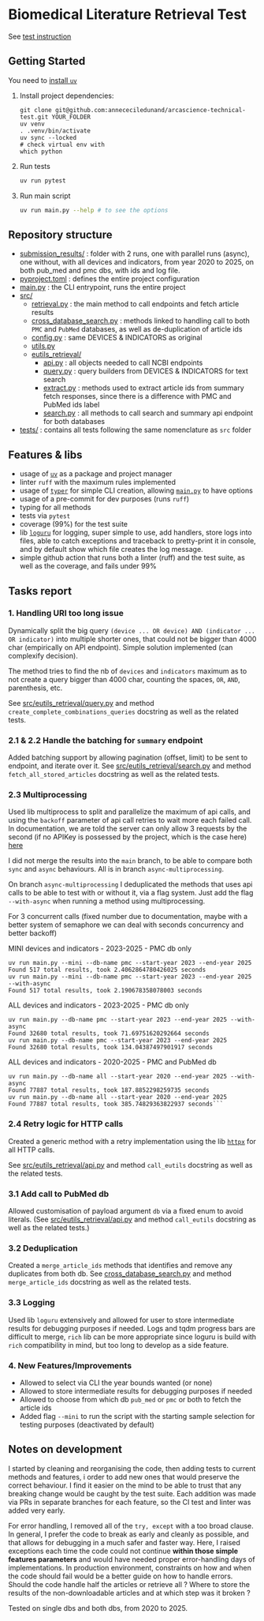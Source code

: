 # Biomedical Literature Retrieval Test

See [test instruction](./INSTRUCTIONS.md)

## Getting Started

You need to [install `uv`](https://docs.astral.sh/uv/getting-started/installation/)

1. Install project dependencies:
   ```
   git clone git@github.com:annececiledunand/arcascience-technical-test.git YOUR_FOLDER
   uv venv
   . .venv/bin/activate
   uv sync --locked
   # check virtual env with
   which python
   ```

2. Run tests

   ```sh
   uv run pytest
   ```

3. Run main script

   ```sh
   uv run main.py --help # to see the options
   ```
   
## Repository structure

- [submission_results/](./submission_results) : folder with 2 runs, one with parallel runs (async), one without, with all devices and indicators, from year 2020 to 2025, on both pub_med and pmc dbs, with ids and log file.
- [pyproject.toml](./pyproject.toml) : defines the entire project configuration
- [main.py](./main.py) : the CLI entrypoint, runs the entire project
- [src/](./src)
  - [retrieval.py](src/retrieval.py) : the main method to call endpoints and fetch article results
  - [cross_database_search.py](src/cross_database_search.py) : methods linked to handling call to both `PMC` and `PubMed` databases, as well as de-duplication of article ids
  - [config.py](src/config.py) : same DEVICES & INDICATORS as original
  - [utils.py](src/utils.py)
  - [eutils_retrieval/](src/eutils_retrieval)
    - [api.py](src/eutils_retrieval/api.py) : all objects needed to call NCBI endpoints
    - [query.py](src/eutils_retrieval/query.py) : query builders from DEVICES & INDICATORS for text search
    - [extract.py](src/eutils_retrieval/extract.py) : methods used to extract article ids from summary fetch responses, since there is a difference with PMC and PubMed ids label
    - [search.py](src/eutils_retrieval/search.py) : all methods to call search and summary api endpoint for both databases
- [tests/](./tests) : contains all tests following the same nomenclature as `src` folder

## Features & libs

- usage of [`uv`](https://docs.astral.sh/uv/) as a package and project manager
- linter `ruff` with the maximum rules implemented
- usage of [`typer`](https://typer.tiangolo.com/) for simple CLI creation, allowing [`main.py`](./main.py) to have options
- usage of a pre-commit for dev purposes (runs `ruff`)
- typing for all methods
- tests via `pytest`
- coverage (99%) for the test suite
- lib [`loguru`](https://loguru.readthedocs.io/en/stable/overview.html) for logging, super simple to use, add handlers, store logs into files, able to catch exceptions and traceback to pretty-print it in console, and by default show which file creates the log message.
- simple github action that runs both a linter (ruff) and the test suite, as well as the coverage, and fails under 99%

## Tasks report

### 1. Handling URI too long issue

Dynamically split the big query `(device ... OR device) AND (indicator ... OR indicator)` into multiple shorter ones, 
that could not be bigger than 4000 char (empirically on API endpoint). Simple solution implemented (can complexify decision).

The method tries to find the nb of `devices` and `indicators` maximum as to not create a query bigger than 4000 char,
counting the spaces, `OR`, `AND`, parenthesis, etc. 

See [src/eutils_retrieval/query.py](./src/eutils_retrieval/query.py) and method `create_complete_combinations_queries` docstring as well as the related tests.


### 2.1 & 2.2 Handle the batching for `summary` endpoint

Added batching support by allowing pagination (offset, limit) to be sent to endpoint, and iterate over it.
See [src/eutils_retrieval/search.py](./src/eutils_retrieval/search.py) and method `fetch_all_stored_articles` docstring as well as the related tests.


### 2.3 Multiprocessing

Used lib multiprocess to split and parallelize the maximum of api calls, and using the `backoff` parameter of api call retries to wait more each failed call. 
In documentation, we are told the server can only allow 3 requests by the second (if no APIKey is possessed by the project, which is the case here) [here](https://www.ncbi.nlm.nih.gov/books/NBK25497/#chapter2.Usage_Guidelines_and_Requiremen)

I did not merge the results into the `main` branch, to be able to compare both `sync` and `async` behaviours. All is in branch `async-multiprocessing`.

On branch `async-multiprocessing` I deduplicated the methods that uses api calls to be able to test with or without it, via a flag system.
Just add the flag `--with-async` when running a method using multiprocessing.

For 3 concurrent calls (fixed number due to documentation, maybe with a better system of semaphore we can deal with seconds concurrency and better backoff)

MINI devices and indicators - 2023-2025 - PMC db only
```
uv run main.py --mini --db-name pmc --start-year 2023 --end-year 2025
Found 517 total results, took 2.4062864780426025 seconds
uv run main.py --mini --db-name pmc --start-year 2023 --end-year 2025 --with-async
Found 517 total results, took 2.190678358078003 seconds
```

ALL devices and indicators - 2023-2025 - PMC db only
```
uv run main.py --db-name pmc --start-year 2023 --end-year 2025 --with-async
Found 32680 total results, took 71.69751620292664 seconds
uv run main.py --db-name pmc --start-year 2023 --end-year 2025
Found 32680 total results, took 134.04387497901917 seconds
```

ALL devices and indicators - 2020-2025 - PMC and PubMed db

```
uv run main.py --db-name all --start-year 2020 --end-year 2025 --with-async
Found 77887 total results, took 187.8852298259735 seconds
uv run main.py --db-name all --start-year 2020 --end-year 2025
Found 77887 total results, took 385.74829363822937 seconds```
```

### 2.4 Retry logic for HTTP calls

Created a generic method with a retry implementation using the lib [`httpx`](https://www.python-httpx.org/) for all HTTP calls.

See [src/eutils_retrieval/api.py](./src/eutils_retrieval/api.py) and method `call_eutils` docstring as well as the related tests.

### 3.1 Add call to PubMed db

Allowed customisation of payload argument `db` via a fixed enum to avoid literals.
(See [src/eutils_retrieval/api.py](./src/eutils_retrieval/api.py) and method `call_eutils` docstring as well as the related tests.)


### 3.2 Deduplication

Created a `merge_article_ids` methods that identifies and remove any duplicates from both db.
See [cross_database_search.py](src/cross_database_search.py) and method `merge_article_ids` docstring as well as the related tests.


### 3.3 Logging

Used lib `loguru` extensively and allowed for user to store intermediate results for debugging purposes if needed.
Logs and tqdm progress bars are difficult to merge, `rich` lib can be more appropriate since loguru is build with 
`rich` compatibility in mind, but too long to develop as a side feature.

### 4. New Features/Improvements
- Allowed to select via CLI the year bounds wanted (or none)
- Allowed to store intermediate results for debugging purposes if needed
- Allowed to choose from which db `pub_med` or `pmc` or both to fetch the article ids
- Added flag `--mini` to run the script with the starting sample selection for testing purposes (deactivated by default)


## Notes on development

I started by cleaning and reorganising the code, then adding tests to current methods and features, i order to add new ones that would preserve the correct behaviour.
I find it easier on the mind to be able to trust that any breaking change would be caught by the test suite. Each addition was made via PRs in separate branches for each feature, so the CI test and linter was added very early. 

For error handling, I removed all of the `try, except` with a too broad clause. In general, I prefer the code to break as early and cleanly as possible,
and that allows for debugging in a much safer and faster way. Here, I raised exceptions each time the code could not continue 
**within those simple features parameters** and would have needed proper error-handling days of implementations. In production environment, constraints on how and when the code should fail would be a better guide on how to handle errors. 
Should the code handle half the articles or retrieve all ? Where to store the results of the non-downloadable articles and at which step was it broken ?

Tested on single dbs and both dbs, from 2020 to 2025.
